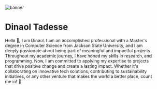 ![banner](https://github.com/dinaolmelak/dinaolmelak/assets/32272045/52efec9f-8c3c-4d2e-9ece-c6ae2e6963bb)
# Dinaol Tadesse

Hello 👋, I am Dinaol. I am an accomplished professional with a Master's degree in Computer Science from Jackson State University, and I am deeply passionate about being part of meaningful and impactful projects. Throughout my academic journey, I have honed my skills in research, and programming. Now, I am committed to applying my expertise to projects that drive positive change and create a lasting impact. 
Whether it's collaborating on innovative tech solutions, contributing to sustainability initiatives, or any other venture that makes the world a better place, count me in! 🙂
